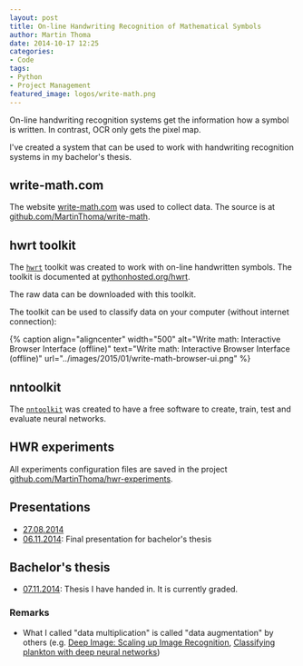 ```yaml
---
layout: post
title: On-line Handwriting Recognition of Mathematical Symbols
author: Martin Thoma
date: 2014-10-17 12:25
categories:
- Code
tags:
- Python
- Project Management
featured_image: logos/write-math.png
---
```


On-line handwriting recognition systems get the information how a symbol is
written. In contrast, OCR only gets the pixel map.

I've created a system that can be used to work with handwriting recognition
systems in my bachelor's thesis.

## write-math.com

The website [write-math.com](http://write-math.com) was used to collect data.
The source is at [github.com/MartinThoma/write-math](https://github.com/MartinThoma/write-math).

## hwrt toolkit

The [`hwrt`](https://github.com/MartinThoma/hwrt) toolkit was created to
work with on-line handwritten symbols. The toolkit is documented at
[pythonhosted.org/hwrt](https://pythonhosted.org/hwrt/).

The raw data can be downloaded with this toolkit.

The toolkit can be used to classify data on your computer (without internet
connection):

{% caption align="aligncenter" width="500" alt="Write math: Interactive Browser Interface (offline)" text="Write math: Interactive Browser Interface (offline)" url="../images/2015/01/write-math-browser-ui.png" %}

## nntoolkit

The [`nntoolkit`](https://github.com/MartinThoma/nntoolkit) was created to
have a free software to create, train, test and evaluate neural networks.


## HWR experiments

All experiments configuration files are saved in the project
[github.com/MartinThoma/hwr-experiments](https://github.com/MartinThoma/hwr-experiments).

## Presentations

* [27.08.2014](https://github.com/MartinThoma/LaTeX-examples/blob/master/presentations/Bachelor-Short/LaTeX/bachelor-short.pdf?raw=true)
* [06.11.2014](https://github.com/MartinThoma/LaTeX-examples/blob/master/presentations/Bachelor-Final-Presentation/LaTeX/Bachelor-Final-Presentation.pdf?raw=true):
  Final presentation for bachelor's thesis

## Bachelor's thesis

* [07.11.2014](http://martin-thoma.com/pdf/bsthesis-thoma-2014-11-07.pdf):
  Thesis I have handed in. It is currently graded.

### Remarks

* What I called "data multiplication" is called "data augmentation" by others
  (e.g. [Deep Image: Scaling up Image Recognition](http://arxiv.org/abs/1501.02876), [Classifying plankton with deep neural networks](http://benanne.github.io/2015/03/17/plankton.html#data-augmentation))